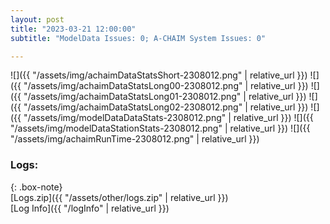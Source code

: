 ```yaml
---
layout: post
title: "2023-03-21 12:00:00"
subtitle: "ModelData Issues: 0; A-CHAIM System Issues: 0"

---
```


![]({{ "/assets/img/achaimDataStatsShort-2308012.png" | relative_url }})
![]({{ "/assets/img/achaimDataStatsLong00-2308012.png" | relative_url }})
![]({{ "/assets/img/achaimDataStatsLong01-2308012.png" | relative_url }})
![]({{ "/assets/img/achaimDataStatsLong02-2308012.png" | relative_url }})
![]({{ "/assets/img/modelDataDataStats-2308012.png" | relative_url }})
![]({{ "/assets/img/modelDataStationStats-2308012.png" | relative_url }})
![]({{ "/assets/img/achaimRunTime-2308012.png" | relative_url }})





### Logs:  
  
{: .box-note}  
[Logs.zip]({{ "/assets/other/logs.zip" | relative_url }})  
[Log Info]({{ "/logInfo" | relative_url }})  
